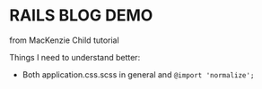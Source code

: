 # RAILS BLOG DEMO

from MacKenzie Child tutorial

Things I need to understand better:
 - Both application.css.scss in general and ```@import 'normalize';```